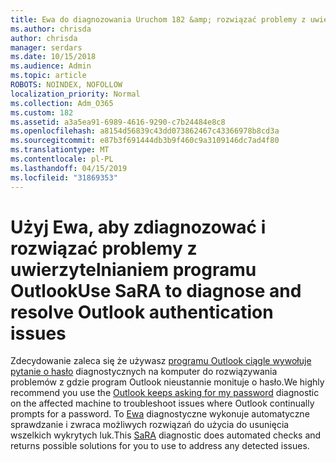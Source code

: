 ```yaml
---
title: Ewa do diagnozowania Uruchom 182 &amp; rozwiązać problemy z uwierzytelnianiem programu Outlook
ms.author: chrisda
author: chrisda
manager: serdars
ms.date: 10/15/2018
ms.audience: Admin
ms.topic: article
ROBOTS: NOINDEX, NOFOLLOW
localization_priority: Normal
ms.collection: Adm_O365
ms.custom: 182
ms.assetid: a3a5ea91-6989-4616-9290-c7b24484e8c8
ms.openlocfilehash: a8154d56839c43dd073862467c43366978b8cd3a
ms.sourcegitcommit: e87b3f691444db3b9f460c9a3109146dc7ad4f80
ms.translationtype: MT
ms.contentlocale: pl-PL
ms.lasthandoff: 04/15/2019
ms.locfileid: "31869353"
---
```

# <a name="use-sara-to-diagnose-and-resolve-outlook-authentication-issues"></a><span data-ttu-id="b077e-102">Użyj Ewa, aby zdiagnozować i rozwiązać problemy z uwierzytelnianiem programu Outlook</span><span class="sxs-lookup"><span data-stu-id="b077e-102">Use SaRA to diagnose and resolve Outlook authentication issues</span></span>

<span data-ttu-id="b077e-103">Zdecydowanie zaleca się że używasz [programu Outlook ciągle wywołuje pytanie o hasło](https://aka.ms/SaRA-OutlookPwdPrompt-Alchemy) diagnostycznych na komputer do rozwiązywania problemów z gdzie program Outlook nieustannie monituje o hasło.</span><span class="sxs-lookup"><span data-stu-id="b077e-103">We highly recommend you use the [Outlook keeps asking for my password](https://aka.ms/SaRA-OutlookPwdPrompt-Alchemy) diagnostic on the affected machine to troubleshoot issues where Outlook continually prompts for a password.</span></span> <span data-ttu-id="b077e-104">To [Ewa](https://diagnostics.office.com/#/) diagnostyczne wykonuje automatyczne sprawdzanie i zwraca możliwych rozwiązań do użycia do usunięcia wszelkich wykrytych luk.</span><span class="sxs-lookup"><span data-stu-id="b077e-104">This [SaRA](https://diagnostics.office.com/#/) diagnostic does automated checks and returns possible solutions for you to use to address any detected issues.</span></span>
